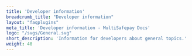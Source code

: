 ```yaml
---
title: 'Developer information'
breadcrumb_title: "Developer information"
layout: "faqplugins"
meta_title: 'Developer information - MultiSafepay Docs'
logo: "/svgs/General.svg"
short_description: 'Information for developers about general topics.'
weight: 40
---
```

